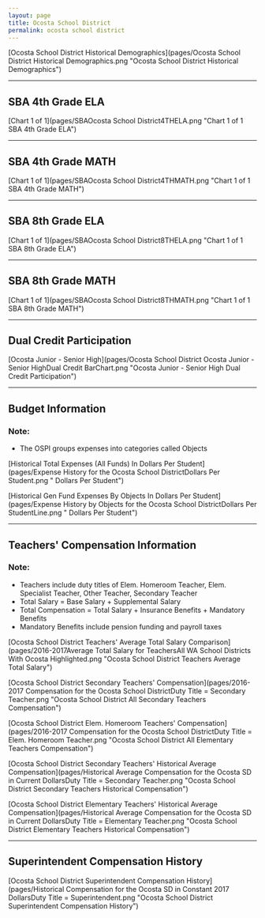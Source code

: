 ```yaml
---
layout: page
title: Ocosta School District
permalink: ocosta school district
---
```



[Ocosta School District Historical Demographics](pages/Ocosta School District Historical Demographics.png "Ocosta School District Historical Demographics")

___

## SBA 4th Grade ELA

[Chart 1 of 1](pages/SBAOcosta School District4THELA.png "Chart 1 of 1 SBA 4th Grade ELA")


___

## SBA 4th Grade MATH

[Chart 1 of 1](pages/SBAOcosta School District4THMATH.png "Chart 1 of 1 SBA 4th Grade MATH")


___

## SBA 8th Grade ELA

[Chart 1 of 1](pages/SBAOcosta School District8THELA.png "Chart 1 of 1 SBA 8th Grade ELA")


___

## SBA 8th Grade MATH

[Chart 1 of 1](pages/SBAOcosta School District8THMATH.png "Chart 1 of 1 SBA 8th Grade MATH")


___

## Dual Credit Participation

[Ocosta Junior - Senior High](pages/Ocosta School District Ocosta Junior - Senior HighDual Credit BarChart.png "Ocosta Junior - Senior High Dual Credit Participation")


___

## Budget Information
### Note:
- The OSPI groups expenses into categories called Objects

[Historical Total Expenses (All Funds) In Dollars Per Student](pages/Expense History for the Ocosta School DistrictDollars Per Student.png " Dollars Per Student")

[Historical Gen Fund Expenses By Objects In Dollars Per Student](pages/Expense History by Objects for the Ocosta School DistrictDollars Per StudentLine.png " Dollars Per Student")


___

## Teachers' Compensation Information
### Note:
- Teachers include duty titles of Elem. Homeroom Teacher, Elem. Specialist Teacher, Other Teacher, Secondary Teacher
- Total Salary = Base Salary + Supplemental Salary
- Total Compensation = Total Salary + Insurance Benefits + Mandatory Benefits
- Mandatory Benefits include pension funding and payroll taxes

[Ocosta School District Teachers' Average Total Salary Comparison](pages/2016-2017Average Total Salary for TeachersAll WA School Districts With Ocosta Highlighted.png "Ocosta School District Teachers Average Total Salary")

[Ocosta School District Secondary Teachers' Compensation](pages/2016-2017 Compensation for the Ocosta School DistrictDuty Title = Secondary Teacher.png "Ocosta School District All Secondary Teachers Compensation")

[Ocosta School District Elem. Homeroom Teachers' Compensation](pages/2016-2017 Compensation for the Ocosta School DistrictDuty Title = Elem. Homeroom Teacher.png "Ocosta School District All Elementary Teachers Compensation")

[Ocosta School District Secondary Teachers' Historical Average Compensation](pages/Historical Average Compensation for the Ocosta SD in Current DollarsDuty Title = Secondary Teacher.png "Ocosta School District Secondary Teachers Historical Compensation")

[Ocosta School District Elementary Teachers' Historical Average Compensation](pages/Historical Average Compensation for the Ocosta SD in Current DollarsDuty Title = Elementary Teacher.png "Ocosta School District Elementary Teachers Historical Compensation")


___

## Superintendent Compensation History

[Ocosta School District Superintendent Compensation History](pages/Historical Compensation for the Ocosta SD in Constant 2017 DollarsDuty Title = Superintendent.png "Ocosta School District Superintendent Compensation History")

